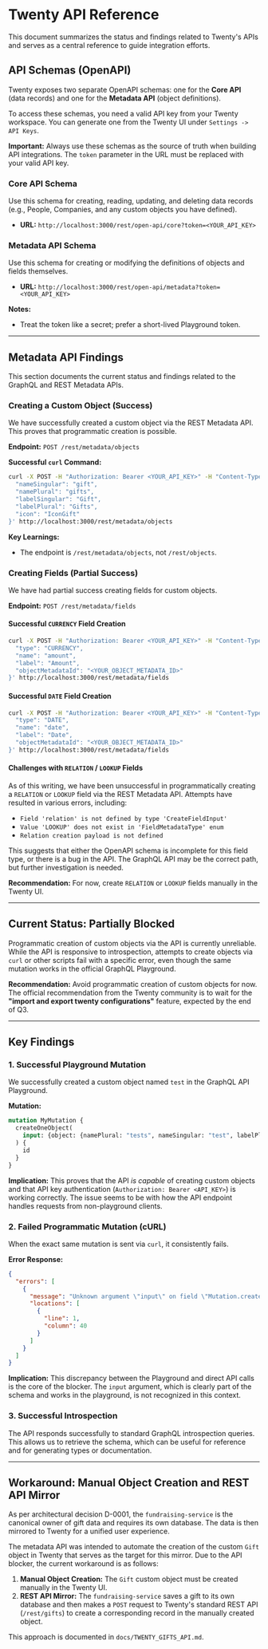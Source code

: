 # Twenty API Reference

This document summarizes the status and findings related to Twenty's APIs and serves as a central reference to guide integration efforts.

## API Schemas (OpenAPI)

Twenty exposes two separate OpenAPI schemas: one for the **Core API** (data records) and one for the **Metadata API** (object definitions).

To access these schemas, you need a valid API key from your Twenty workspace. You can generate one from the Twenty UI under `Settings -> API Keys`.

**Important:** Always use these schemas as the source of truth when building API integrations. The `token` parameter in the URL must be replaced with your valid API key.

### Core API Schema

Use this schema for creating, reading, updating, and deleting data records (e.g., People, Companies, and any custom objects you have defined).

- **URL:** `http://localhost:3000/rest/open-api/core?token=<YOUR_API_KEY>`

### Metadata API Schema

Use this schema for creating or modifying the definitions of objects and fields themselves.

- **URL:** `http://localhost:3000/rest/open-api/metadata?token=<YOUR_API_KEY>`

**Notes:**

- Treat the token like a secret; prefer a short-lived Playground token.

---

## Metadata API Findings

This section documents the current status and findings related to the GraphQL and REST Metadata APIs.

### Creating a Custom Object (Success)

We have successfully created a custom object via the REST Metadata API. This proves that programmatic creation is possible.

**Endpoint:** `POST /rest/metadata/objects`

**Successful `curl` Command:**
```bash
curl -X POST -H "Authorization: Bearer <YOUR_API_KEY>" -H "Content-Type: application/json" -d '{
  "nameSingular": "gift",
  "namePlural": "gifts",
  "labelSingular": "Gift",
  "labelPlural": "Gifts",
  "icon": "IconGift"
}' http://localhost:3000/rest/metadata/objects
```

**Key Learnings:**
- The endpoint is `/rest/metadata/objects`, not `/rest/objects`.
### Creating Fields (Partial Success)

We have had partial success creating fields for custom objects.

**Endpoint:** `POST /rest/metadata/fields`

#### Successful `CURRENCY` Field Creation

```bash
curl -X POST -H "Authorization: Bearer <YOUR_API_KEY>" -H "Content-Type: application/json" -d '{
  "type": "CURRENCY",
  "name": "amount",
  "label": "Amount",
  "objectMetadataId": "<YOUR_OBJECT_METADATA_ID>"
}' http://localhost:3000/rest/metadata/fields
```

#### Successful `DATE` Field Creation

```bash
curl -X POST -H "Authorization: Bearer <YOUR_API_KEY>" -H "Content-Type: application/json" -d '{
  "type": "DATE",
  "name": "date",
  "label": "Date",
  "objectMetadataId": "<YOUR_OBJECT_METADATA_ID>"
}' http://localhost:3000/rest/metadata/fields
```

#### Challenges with `RELATION` / `LOOKUP` Fields

As of this writing, we have been unsuccessful in programmatically creating a `RELATION` or `LOOKUP` field via the REST Metadata API. Attempts have resulted in various errors, including:
- `Field 'relation' is not defined by type 'CreateFieldInput'`
- `Value 'LOOKUP' does not exist in 'FieldMetadataType' enum`
- `Relation creation payload is not defined`

This suggests that either the OpenAPI schema is incomplete for this field type, or there is a bug in the API. The GraphQL API may be the correct path, but further investigation is needed.

**Recommendation:** For now, create `RELATION` or `LOOKUP` fields manually in the Twenty UI.

---


## Current Status: Partially Blocked

Programmatic creation of custom objects via the API is currently unreliable. While the API is responsive to introspection, attempts to create objects via `curl` or other scripts fail with a specific error, even though the same mutation works in the official GraphQL Playground.

**Recommendation:** Avoid programmatic creation of custom objects for now. The official recommendation from the Twenty community is to wait for the **"import and export twenty configurations"** feature, expected by the end of Q3.

---

## Key Findings

### 1. Successful Playground Mutation

We successfully created a custom object named `test` in the GraphQL API Playground.

**Mutation:**
```graphql
mutation MyMutation {
  createOneObject(
    input: {object: {namePlural: "tests", nameSingular: "test", labelPlural: "Grants", labelSingular: "Grant"}}
  ) {
    id
  }
}
```

**Implication:** This proves that the API *is capable* of creating custom objects and that API key authentication (`Authorization: Bearer <API_KEY>`) is working correctly. The issue seems to be with how the API endpoint handles requests from non-playground clients.

### 2. Failed Programmatic Mutation (cURL)

When the exact same mutation is sent via `curl`, it consistently fails.

**Error Response:**
```json
{
  "errors": [
    {
      "message": "Unknown argument \"input\" on field \"Mutation.createOneObject\"",
      "locations": [
        {
          "line": 1,
          "column": 40
        }
      ]
    }
  ]
}
```

**Implication:** This discrepancy between the Playground and direct API calls is the core of the blocker. The `input` argument, which is clearly part of the schema and works in the playground, is not recognized in this context.

### 3. Successful Introspection

The API responds successfully to standard GraphQL introspection queries. This allows us to retrieve the schema, which can be useful for reference and for generating types or documentation.

---

## Workaround: Manual Object Creation and REST API Mirror

As per architectural decision D-0001, the `fundraising-service` is the canonical owner of gift data and requires its own database. The data is then mirrored to Twenty for a unified user experience.

The metadata API was intended to automate the creation of the custom `Gift` object in Twenty that serves as the target for this mirror. Due to the API blocker, the current workaround is as follows:

1.  **Manual Object Creation:** The `Gift` custom object must be created manually in the Twenty UI.
2.  **REST API Mirror:** The `fundraising-service` saves a gift to its own database and then makes a `POST` request to Twenty's standard REST API (`/rest/gifts`) to create a corresponding record in the manually created object.

This approach is documented in `docs/TWENTY_GIFTS_API.md`.

```